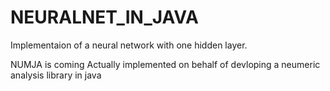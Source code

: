 # NEURALNET_IN_JAVA
Implementaion of a neural network with one hidden layer.

NUMJA is coming
Actually implemented on behalf of devloping a neumeric analysis library in java

